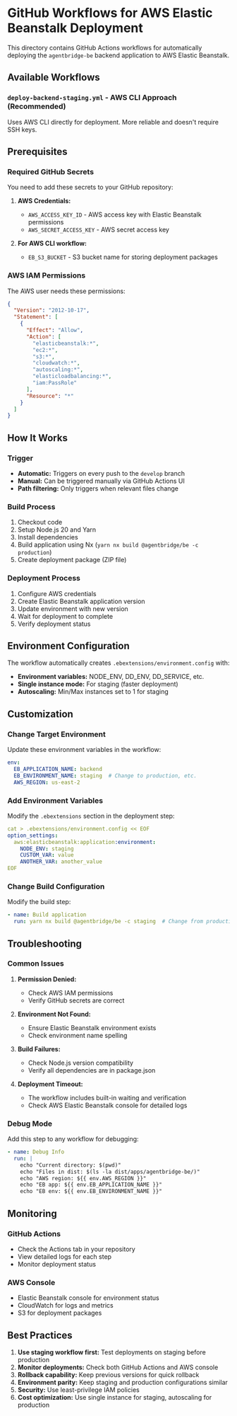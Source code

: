 # GitHub Workflows for AWS Elastic Beanstalk Deployment

This directory contains GitHub Actions workflows for automatically deploying the `agentbridge-be` backend application to AWS Elastic Beanstalk.

## Available Workflows

### `deploy-backend-staging.yml` - AWS CLI Approach (Recommended)
Uses AWS CLI directly for deployment. More reliable and doesn't require SSH keys.

## Prerequisites

### Required GitHub Secrets

You need to add these secrets to your GitHub repository:

1. **AWS Credentials:**
   - `AWS_ACCESS_KEY_ID` - AWS access key with Elastic Beanstalk permissions
   - `AWS_SECRET_ACCESS_KEY` - AWS secret access key

2. **For AWS CLI workflow:**
   - `EB_S3_BUCKET` - S3 bucket name for storing deployment packages

### AWS IAM Permissions

The AWS user needs these permissions:

```json
{
  "Version": "2012-10-17",
  "Statement": [
    {
      "Effect": "Allow",
      "Action": [
        "elasticbeanstalk:*",
        "ec2:*",
        "s3:*",
        "cloudwatch:*",
        "autoscaling:*",
        "elasticloadbalancing:*",
        "iam:PassRole"
      ],
      "Resource": "*"
    }
  ]
}
```

## How It Works

### Trigger
- **Automatic:** Triggers on every push to the `develop` branch
- **Manual:** Can be triggered manually via GitHub Actions UI
- **Path filtering:** Only triggers when relevant files change

### Build Process
1. Checkout code
2. Setup Node.js 20 and Yarn
3. Install dependencies
4. Build application using Nx (`yarn nx build @agentbridge/be -c production`)
5. Create deployment package (ZIP file)

### Deployment Process
1. Configure AWS credentials
2. Create Elastic Beanstalk application version
3. Update environment with new version
4. Wait for deployment to complete
5. Verify deployment status

## Environment Configuration

The workflow automatically creates `.ebextensions/environment.config` with:

- **Environment variables:** NODE_ENV, DD_ENV, DD_SERVICE, etc.
- **Single instance mode:** For staging (faster deployment)
- **Autoscaling:** Min/Max instances set to 1 for staging

## Customization

### Change Target Environment
Update these environment variables in the workflow:

```yaml
env:
  EB_APPLICATION_NAME: backend
  EB_ENVIRONMENT_NAME: staging  # Change to production, etc.
  AWS_REGION: us-east-2
```

### Add Environment Variables
Modify the `.ebextensions` section in the deployment step:

```yaml
cat > .ebextensions/environment.config << EOF
option_settings:
  aws:elasticbeanstalk:application:environment:
    NODE_ENV: staging
    CUSTOM_VAR: value
    ANOTHER_VAR: another_value
EOF
```

### Change Build Configuration
Modify the build step:

```yaml
- name: Build application
  run: yarn nx build @agentbridge/be -c staging  # Change from production
```

## Troubleshooting

### Common Issues

1. **Permission Denied:**
   - Check AWS IAM permissions
   - Verify GitHub secrets are correct

2. **Environment Not Found:**
   - Ensure Elastic Beanstalk environment exists
   - Check environment name spelling

3. **Build Failures:**
   - Check Node.js version compatibility
   - Verify all dependencies are in package.json

4. **Deployment Timeout:**
   - The workflow includes built-in waiting and verification
   - Check AWS Elastic Beanstalk console for detailed logs

### Debug Mode

Add this step to any workflow for debugging:

```yaml
- name: Debug Info
  run: |
    echo "Current directory: $(pwd)"
    echo "Files in dist: $(ls -la dist/apps/agentbridge-be/)"
    echo "AWS region: ${{ env.AWS_REGION }}"
    echo "EB app: ${{ env.EB_APPLICATION_NAME }}"
    echo "EB env: ${{ env.EB_ENVIRONMENT_NAME }}"
```

## Monitoring

### GitHub Actions
- Check the Actions tab in your repository
- View detailed logs for each step
- Monitor deployment status

### AWS Console
- Elastic Beanstalk console for environment status
- CloudWatch for logs and metrics
- S3 for deployment packages

## Best Practices

1. **Use staging workflow first:** Test deployments on staging before production
2. **Monitor deployments:** Check both GitHub Actions and AWS console
3. **Rollback capability:** Keep previous versions for quick rollback
4. **Environment parity:** Keep staging and production configurations similar
5. **Security:** Use least-privilege IAM policies
6. **Cost optimization:** Use single instance for staging, autoscaling for production
